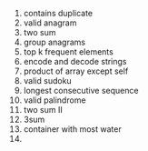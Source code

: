 1. contains duplicate
2. valid anagram
3. two sum
4. group anagrams
5. top k frequent elements
6. encode and decode strings
7. product of array except self
8. valid sudoku
9. longest consecutive sequence
10. valid palindrome
11. two sum II 
12. 3sum
13. container with most water
14. 